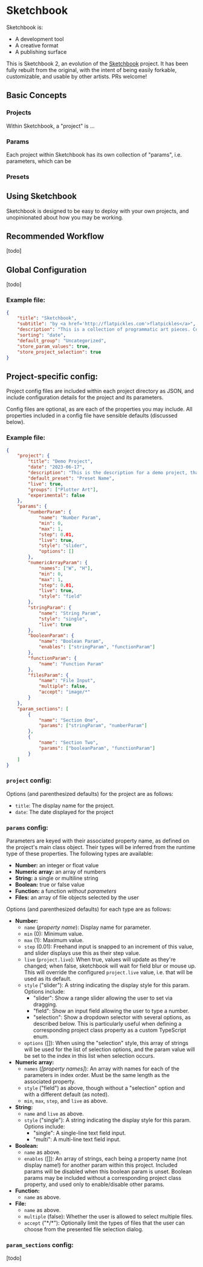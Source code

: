 # Sketchbook

Sketchbook is:

-   A development tool
-   A creative format
-   A publishing surface

This is Sketchbook 2, an evolution of the [Sketchbook]() project. It has been fully rebuilt from the original, with the intent of being easily forkable, customizable, and usable by other artists. PRs welcome!

## Basic Concepts

### Projects

Within Sketchbook, a "project" is ...

### Params

Each project within Sketchbook has its own collection of "params", i.e. parameters, which can be

### Presets

## Using Sketchbook

Sketchbook is designed to be easy to deploy with your own projects, and unopinionated about how you may be working.

## Recommended Workflow

[todo]

## Global Configuration

[todo]

### Example file:

```json
{
    "title": "Sketchbook",
    "subtitle": "by <a href='http://flatpickles.com'>flatpickles</a>",
    "description": "This is a collection of programmatic art pieces. Code and details <a href='https://github.com/flatpickles/sketchbook'>here</a>.",
    "sorting": "date",
    "default_group": "Uncategorized",
    "store_param_values": true,
    "store_project_selection": true
}
```

## Project-specific config:

Project config files are included within each project directory as JSON, and include configuration details for the project and its parameters.

Config files are optional, as are each of the properties you may include. All properties included in a config file have sensible defaults (discussed below).

### Example file:

```json
{
    "project": {
        "title": "Demo Project",
        "date": "2023-06-17",
        "description": "This is the description for a demo project, that will show up alongside the artwork. HTML tags may be used, e.g. for <a href='http://zombo.com'>links</a>.",
        "default_preset": "Preset Name",
        "live": true,
        "groups": ["Plotter Art"],
        "experimental": false
    },
    "params": {
        "numberParam": {
            "name": "Number Param",
            "min": 0,
            "max": 1,
            "step": 0.01,
            "live": true,
            "style": "slider",
            "options": []
        },
        "numericArrayParam": {
            "names": ["W", "H"],
            "min": 0,
            "max": 1,
            "step": 0.01,
            "live": true,
            "style": "field"
        },
        "stringParam": {
            "name": "String Param",
            "style": "single",
            "live": true
        },
        "booleanParam": {
            "name": "Boolean Param",
            "enables": ["stringParam", "functionParam"]
        },
        "functionParam": {
            "name": "Function Param"
        },
        "filesParam": {
            "name": "File Input",
            "multiple": false,
            "accept": "image/*"
        }
    },
    "param_sections": [
        {
            "name": "Section One",
            "params": ["stringParam", "numberParam"]
        },
        {
            "name": "Section Two",
            "params": ["booleanParam", "functionParam"]
        }
    ]
}
```

### `project` config:

Options (and parenthesized defaults) for the project are as follows:

-   `title`: The display name for the project.
-   `date`: The date displayed for the project

### `params` config:

Parameters are keyed with their associated property name, as defined on the project's main class object. Their types will be inferred from the runtime type of these properties. The following types are available:

-   **Number:** an integer or float value
-   **Numeric array:** an array of numbers
-   **String:** a single or multiline string
-   **Boolean:** true or false value
-   **Function:** a function _without parameters_
-   **Files:** an array of file objects selected by the user

Options (and parenthesized defaults) for each type are as follows:

-   **Number:**
    -   `name` (_property name_): Display name for parameter.
    -   `min` (0): Minimum value.
    -   `max` (1): Maximum value.
    -   `step` (0.01): Freehand input is snapped to an increment of this value, and slider displays use this as their step value.
    -   `live` (`project.live`): When true, values will update as they're changed; when false, sketchbook will wait for field blur or mouse up. This will override the configured `project.live` value, i.e. that will be used as its default.
    -   `style` ("slider"): A string indicating the display style for this param. Options include:
        -   "slider": Show a range slider allowing the user to set via dragging.
        -   "field": Show an input field allowing the user to type a number.
        -   "selection": Show a dropdown selector with several options, as described below. This is particularly useful when defining a corresponding project class property as a custom TypeScript enum.
    -   `options` ([]): When using the "selection" style, this array of strings will be used for the list of selection options, and the param value will be set to the index in this list when selection occurs.
-   **Numeric array:**
    -   `names` (_[property names]_): An array with names for each of the parameters in index order. Must be the same length as the associated property.
    -   `style` ("field") as above, though without a "selection" option and with a different default (as noted).
    -   `min`, `max`, `step`, and `live` as above.
-   **String:**
    -   `name` and `live` as above.
    -   `style` ("single"): A string indicating the display style for this param. Options include:
        -   "single": A single-line text field input.
        -   "multi": A multi-line text field input.
-   **Boolean:**
    -   `name` as above.
    -   `enables` ([]): An array of strings, each being a property name (not display name!) for another param within this project. Included params will be disabled when this boolean param is unset. Boolean params may be included without a corresponding project class property, and used only to enable/disable other params.
-   **Function:**
    -   `name` as above.
-   **File:**
    -   `name` as above.
    -   `multiple` (false): Whether the user is allowed to select multiple files.
    -   `accept` ("\*/\*"): Optionally limit the types of files that the user can choose from the presented file selection dialog.

### `param_sections` config:

[todo]

